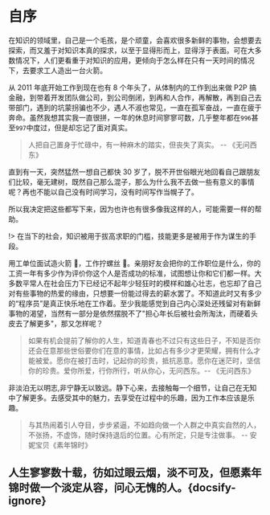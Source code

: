 # 自序

在知识的领域里，自己是一个毛孩，是个顽童，会喜欢很多新鲜的事物，会想要去探索，而又羞于对知识本真的探求，以至于显得形而上，显得浮于表面。可在大多数情况下，人们更看重于对知识的应用，更倾向于怎么样在只有一天时间的情况下，去要求工人造出一台火箭。

从 2011 年底开始工作到现在也有 8 个年头了，从体制内的工作到出来做 P2P 搞金融，到带着开发团队做公司，到公司倒闭，到再和人合作，再解散，再到自己去带部门，遇到的坑蒙拐骗也不少，遇人不淑也常见，一直在孤军奋战，一直在疲于奔命。虽然我想其实我一直很拼，一年的休息时间寥寥可数，几乎整年都在`996`甚至`997`中度过，但是却忘记了面对真实。

> 人把自己置身于忙碌中，有一种麻木的踏实，但丧失了真实。 -- 《无问西东》

直到有一天，突然猛然一想自己都快 30 岁了，脱不开世俗眼光地回看自己跟朋友们比较，毫无建树，既然自己那么混子，那么为什么我不去做一些有意义的事情呢？再也不能以自己没有时间学习，没有时间写作当幌子了。

所以我决定把这些都写下来，因为也许也有很多像我这样的人，可能需要一样的帮助。

!> 在当下的社会，知识被用于拔高求职的门槛，技能更多是被用于作为谋生的手段。

用工单位面试造火箭 🚀，工作拧螺丝 🔩。亲朋好友会把你的工作职位是什么，你的工资一年有多少作为评价你这个人是否成功的标准，试图想让你和它们都一样。大多数平常人在社会压力下已经记不起年少轻狂时的模样和雄心壮志，也忘却了自己对有些事物的热爱的缘由，只想要一份能过得去的薪水罢了。不知道此时又有多少的“程序员”是真正快乐地在工作着。至少我能感觉到自己内心深处还残留对有新鲜事物的渴望，当然有一部分是依然摆脱不了"担心年长后被社会所淘汰，而硬着头皮去了解更多"，那又怎样呢？

> 如果有机会提前了解你的人生，知道青春也不过只有这些日子，不知是否你还会在意那些世俗要你们在意的事情，比如占有多少才更荣耀，拥有什么才能被爱。愿你在被打击时，记起你的珍贵，抵抗恶意。愿你在迷茫时，坚信你的珍贵。爱你所爱，行你所行，听从你心，无问西东。-- 《无问西东》

非淡泊无以明志,非宁静无以致远。静下心来，去接触每一个细节，让自己在无知中了解更多。去感受其中的魅力，去享受在过程中的乐趣，因为工作本应该是乐趣。

> 与其热闹着引人夺目，步步紧逼，不如趋向做一个人群之中真实自然的人，不张扬，不虚饰，随时保持退后的位置。心有所定，只是专注做事。 -- 安妮宝贝《素年锦时》

## 人生寥寥数十载，彷如过眼云烟，淡不可及，但愿素年锦时做一个淡定从容，问心无愧的人。{docsify-ignore}
